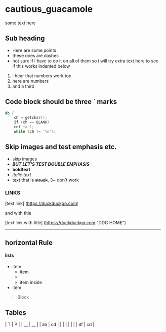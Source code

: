 # cautious_guacamole

some text here

## Sub heading

- Here are some points
- these ones are dashes
- not sure if I have to do it on all of them
   so i will try extra
   text here
   to see if this works
   indented below
   
   
1. i hear that numbers work too
2. here are numbers
3. and a third

## Code block should be three ` marks
```c
do {
	ch = getchar();
	if (ch == BLANK)
	cnt += 1;
	while (ch != '\n');
```
## Skip images and test emphasis etc.
- skip images
- ***BUT LET'S TEST DOUBLE EMPHASIS***
- __boldtext__
- _italic text_ 
- text that is ~~struck~~, 3~ don't work

### LINKS
[text link] (https://duckduckgo.com)

and with title

[text link with title] (https://duckduckgo.com "DDG HOME")

---
horizontal Rule
---

#### lists
* item
  * item
  * 
  * item inside
* item

> Block

## Tables

| T  | P  |
| __ | __ |
| ab | cd |
|    |    |
|    |    |
| df | cd |


